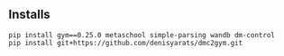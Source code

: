 

## Installs



```
pip install gym==0.25.0 metaschool simple-parsing wandb dm-control
pip install git+https://github.com/denisyarats/dmc2gym.git

```
